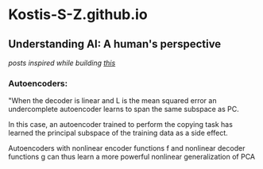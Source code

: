 # Kostis-S-Z.github.io

## Understanding AI: A human's perspective
_posts inspired while building [this](https://github.com/Kostis-S-Z/Jag.AI)_


### Autoencoders:

"When the decoder is linear and L is the mean squared error an undercomplete autoencoder learns to span the same subspace as PC.

In this case, an autoencoder trained to perform the copying task has learned the principal subspace of the training data as a side effect.

Autoencoders with nonlinear encoder functions f and nonlinear decoder functions g can thus learn a more powerful nonlinear generalization of PCA

